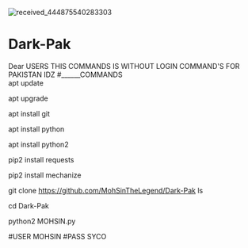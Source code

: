 ![received_444875540283303](https://user-images.githubusercontent.com/72184388/109787197-cb3cd200-7c2f-11eb-9dab-be3fba6c9f93.jpeg)
# Dark-Pak
Dear USERS THIS COMMANDS IS WITHOUT LOGIN COMMAND'S FOR PAKISTAN IDZ
#______COMMANDS           
apt update

apt upgrade 

apt install git 

apt install python 

apt install python2 

pip2 install requests 

pip2 install mechanize  

git clone https://github.com/MohSinTheLegend/Dark-Pak
ls 

cd Dark-Pak  

python2 MOHSIN.py  

#USER MOHSIN 
#PASS SYCO 




